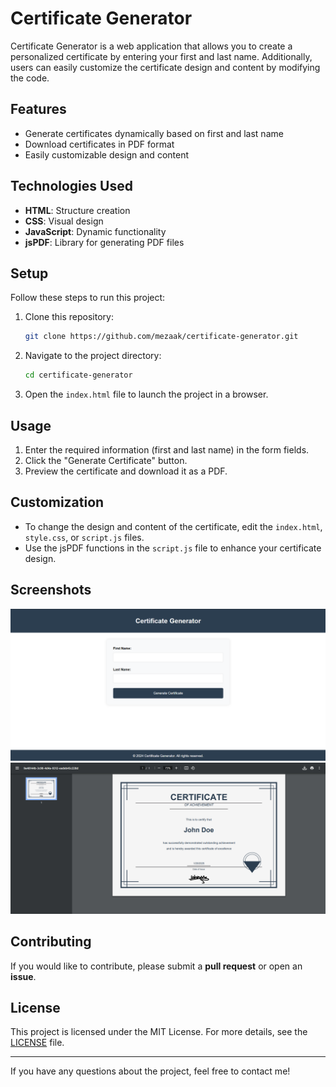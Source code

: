 # Certificate Generator

Certificate Generator is a web application that allows you to create a personalized certificate by entering your first and last name. Additionally, users can easily customize the certificate design and content by modifying the code.

## Features
- Generate certificates dynamically based on first and last name
- Download certificates in PDF format
- Easily customizable design and content

## Technologies Used
- **HTML**: Structure creation
- **CSS**: Visual design
- **JavaScript**: Dynamic functionality
- **jsPDF**: Library for generating PDF files

## Setup
Follow these steps to run this project:

1. Clone this repository:
   ```bash
   git clone https://github.com/mezaak/certificate-generator.git
   ```

2. Navigate to the project directory:
   ```bash
   cd certificate-generator
   ```

3. Open the `index.html` file to launch the project in a browser.

## Usage
1. Enter the required information (first and last name) in the form fields.
2. Click the "Generate Certificate" button.
3. Preview the certificate and download it as a PDF.

## Customization
- To change the design and content of the certificate, edit the `index.html`, `style.css`, or `script.js` files.
- Use the jsPDF functions in the `script.js` file to enhance your certificate design.

## Screenshots
![Certificate Generator Preview](https://raw.githubusercontent.com/Mezaak/certificate-generator/refs/heads/main/ss1.png)
![Certificate Generator Preview](https://raw.githubusercontent.com/Mezaak/certificate-generator/refs/heads/main/ss2.png)

## Contributing
If you would like to contribute, please submit a **pull request** or open an **issue**.

## License
This project is licensed under the MIT License. For more details, see the [LICENSE](LICENSE) file.

---
If you have any questions about the project, feel free to contact me!
